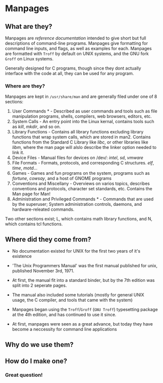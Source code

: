 # Manpages

## What are they?

Manpages are *reference documentation* intended to give short but full
descriptions of command-line programs. Manpages give formatting for command
line inputs, and flags, as well as examples for each. Manpages are formatted
with `Troff` by default on UNIX systems, and the GNU fork `Groff` on Linux 
systems.

Generally designed for C programs, though since they dont actually interface
with the code at all, they can be used for any program.

### Where are they?

Manpages are kept in `/usr/share/man` and are generally filed under one of 8
sections:

1. User Commands * - Described as user commands and tools such as file 
manipulation programs, shells, compilers, web browsers, editors, etc.
2. System Calls - An entry point into the Linux kernal, contains tools such as 
*kill*, *mkdir*, and so on.
3. Library Functions - Contains all library functions excluding library
functions that wrap system calls, which are stored in man2. Contains functions
from the Standard C Library like *libc*, or other libraries like *libm*, where
the man page will alslo describe the linker option needed to link it.
4. Device Files - Manual files for devices on /dev/: *intel*, *sd*, *vmware*
5. File Formats - Formats, protocols, and corresponding C structures. *elf*, 
*time*, *motd*...
6. Games - Games and fun programs on the system, programs such as *fortune*,
*cowsay*, and a host of GNOME programs
7. Conventions and Miscellany - Overviews on varios topics, describes
conventions and protocols, character set standards, etc. Contains the Man page
for Man!
8. Administration and Privileged Commands * - Commands that are used by the 
superuser; System administration controls, daemons, and hardware-releated
commands.

Two other sections exist; L, which contains math library functions, and N,
which contains tcl functions.

## Where did they come from?

 - No documentation existed for UNIX for the first two years of it's existence

 - 'The Unix Programmers Manual' was the first manual published for unix,
published November 3rd, 1971.

 - At first, the manual fit into a standard binder, but by the 7th edition was
split into 2 seperate pages.

 - The manual also included some tutorials (mostly for general UNIX usage, the
C compiler, and tools that came with the system)

 - Manpages began using the `Troff`/`Groff` (`GNU Troff`) typesetting package 
at the 4th edition, and has continued to use it since.

 - At first, manpages were seen as a great advance, but today they have become 
a neccessity for command line applications

## Why do we use them?



## How do I make one?

### Great question!
